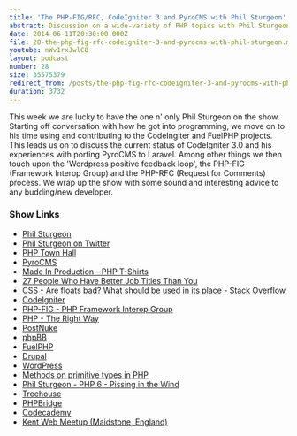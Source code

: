 ```yaml
---
title: 'The PHP-FIG/RFC, CodeIgniter 3 and PyroCMS with Phil Sturgeon'
abstract: Discussion on a wide-variety of PHP topics with Phil Sturgeon
date: 2014-06-11T20:30:00.000Z
file: 28-the-php-fig-rfc-codeigniter-3-and-pyrocms-with-phil-sturgeon.mp3
youtube: nWv1rxJwlC8
layout: podcast
number: 28
size: 35575379
redirect_from: /posts/the-php-fig-rfc-codeigniter-3-and-pyrocms-with-phil-sturgeon/
duration: 3732
---
```


This week we are lucky to have the one n' only Phil Sturgeon on the show.
Starting off conversation with how he got into programming, we move on to his time using and contributing to the CodeIngiter and FuelPHP projects.
This leads us on to discuss the current status of CodeIgniter 3.0 and his experiences with porting PyroCMS to Laravel.
Among other things we then touch upon the 'Wordpress positive feedback loop', the PHP-FIG (Framework Interop Group) and the PHP-RFC (Request for Comments) process.
We wrap up the show with some sound and interesting advice to any budding/new developer.

### Show Links

- [Phil Sturgeon](http://philsturgeon.co.uk/)
- [Phil Sturgeon on Twitter](https://twitter.com/philsturgeon)
- [PHP Town Hall](http://phptownhall.com/)
- [PyroCMS](http://www.pyrocms.com/)
- [Made In Production - PHP T-Shirts](https://www.madeinproduction.com/)
- [27 People Who Have Better Job Titles Than You](http://www.buzzfeed.com/patricksmith/27-people-who-have-better-job-titles-than-you)
- [CSS - Are floats bad? What should be used in its place - Stack Overflow](http://stackoverflow.com/questions/9776840/are-floats-bad-what-should-be-used-in-its-place)
- [CodeIgniter](http://ellislab.com/codeigniter)
- [PHP-FIG - PHP Framework Interop Group](http://www.php-fig.org/)
- [PHP - The Right Way](http://www.phptherightway.com/)
- [PostNuke](http://www.postnuke.com/)
- [phpBB](https://www.phpbb.com/)
- [FuelPHP](http://fuelphp.com/)
- [Drupal](http://drupal.org/)
- [WordPress](http://wordpress.org/)
- [Methods on primitive types in PHP](http://nikic.github.io/2014/03/14/Methods-on-primitive-types-in-PHP.html)
- [Phil Sturgeon - PHP 6 - Pissing in the Wind](http://philsturgeon.co.uk/blog/2013/01/php-6-pissing-in-the-wind)
- [Treehouse](http://teamtreehouse.com/)
- [PHPBridge](http://phpbridge.org/docs/)
- [Codecademy](http://www.codecademy.com/)
- [Kent Web Meetup (Maidstone, England)](http://www.meetup.com/kentweb/)
